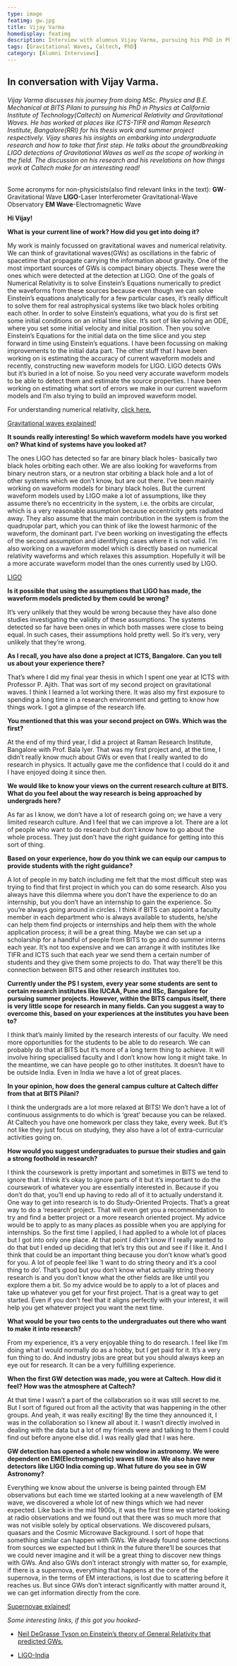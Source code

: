 ```yaml
---
type: image
featimg: gw.jpg
title: Vijay Varma
homedisplay: featimg
description: Interview with alumnus Vijay Varma, pursuing his PhD in Physics at Caltech
tags: [Gravitational Waves, Caltech, PhD]
category: [Alumni Interviews]
---
```

## In conversation with Vijay Varma.

###### Vijay Varma discusses his journey from doing MSc. Physics and B.E. Mechanical at BITS Pilani to pursuing his PhD in Physics at California Institute of Technology(Caltech) on Numerical Relativity and Gravitational Waves. He has worked at places like ICTS-TIFR and Raman Research Institute, Bangalore(RRI) for his thesis work and summer project respectively. Vijay shares his insights on embarking into undergraduate research and how to take that first step. He talks about the groundbreaking LIGO detections of Gravitational Waves as well as the scope of working in the field. The discussion on his research and his revelations on how things work at Caltech make for an interesting read!

Some acronyms for non-physicists(also find relevant links in the text):
**GW**- Gravitational Wave
**LIGO**-Laser Interferometer Gravitational-Wave Observatory
**EM Wave**-Electromagnetic Wave

                   
**Hi Vijay!**

**What is your current line of work? How did you get into doing it?**


My work is mainly focussed on gravitational waves and numerical relativity. We can think of gravitational waves(GWs) as oscillations in the fabric of spacetime that propagate carrying the information about gravity. One of the most important sources of GWs is compact binary objects. These were the ones which were detected at the detection at LIGO. One of the goals of Numerical Relativity is to solve Einstein’s Equations numerically to predict the waveforms from these sources because even though we can solve Einstein’s equations analytically for a few particular cases, it’s really difficult to solve them for real astrophysical systems like two black holes orbiting each other. 
In order to solve Einstein’s equations, what you do is first set some initial conditions on an initial time slice. It’s sort of like solving an ODE, where you set some initial velocity and initial position. Then you solve Einstein’s Equations for the initial data on the time slice and you step forward in time using Einstein’s equations. I have been focussing on making improvements to the initial data part. 
The other stuff that I have been working on is estimating the accuracy of current waveform models and recently, constructing new waveform models for LIGO. LIGO detects GWs but it’s buried in a lot of noise. So you need very accurate waveform models to be able to detect them and estimate the source properties. I have been working on estimating what sort of errors we make in our current waveform models and I’m also trying to build an improved waveform model.


For understanding numerical relativity, [click here.](https://www.black-holes.org/)

[Gravitational waves explained!](https://www.ligo.caltech.edu/page/what-are-gw)



**It sounds really interesting! So which waveform models have you worked on? What kind of systems have you looked at?**


The ones LIGO has detected so far are binary black holes-  basically two black holes orbiting each other. We are also looking for waveforms from binary neutron stars, or a neutron star orbiting a black hole and a lot of other systems which we don’t know, but are out there. I’ve been mainly working on waveform models for binary black holes. But the current waveform models used by LIGO make a lot of assumptions, like they assume there’s no eccentricity in the system, i.e. the orbits are circular, which is a very reasonable assumption because eccentricity gets radiated away. They also assume that the main contribution in the system is from the quadrupolar part, which you can think of like the lowest harmonic of the waveform, the dominant part. I've been working on investigating the effects of the second assumption and identifying cases where it is not valid. I'm also working on a waveform model which is directly based on numerical relativity waveforms and which relaxes this assumption. Hopefully it will be a more accurate waveform model than the ones currently used by LIGO.


[LIGO](https://en.wikipedia.org/wiki/LIGO)


**Is it possible that using the assumptions that LIGO has made, the waveform models predicted by them could be wrong?**


It’s very unlikely that they would be wrong because they have also done studies investigating the validity of these assumptions. The systems detected so far have been ones in which both masses were close to being equal. In such cases, their assumptions hold pretty well. So it’s very, very unlikely that they’re wrong.


**As I recall, you have also done a project at ICTS, Bangalore. Can you tell us about your experience there?**


That’s where I did my final year thesis in which I spent one year at ICTS with Professor P. Ajith. That was sort of my second project on gravitational waves. I think I learned a lot working there. It was also my first exposure to spending a long time in a research environment and getting to know how things work. I got a glimpse of the research life.


**You mentioned that this was your second project on GWs. Which was the first?**


At the end of my third year, I did a project at Raman Research Institute, Bangalore with Prof. Bala Iyer. That was my first project and, at the time, I didn’t really know much about GWs or even that I really wanted to do research in physics. It actually gave me the confidence that I could do it and I have enjoyed doing it since then.


**We would like to know your views on the current research culture at BITS. 
What do you feel about the way research is being approached by undergrads here?**


As far as I know, we don’t have a lot of research going on; we have a very limited research culture. And I feel that we can improve a lot. There are a lot of people who want to do research but don’t know how to go about the whole process. They just don’t have the right guidance for getting into this sort of thing.


**Based on your experience, how do you think we can equip our campus to provide students with the right guidance?**


A lot of people in my batch including me felt that the most difficult step was trying to find that first project in which you can do some research. Also you always have this dilemma where you don’t have the experience to do an internship, but you don’t have an internship to gain the experience. So you’re always going around in circles. I think if BITS can appoint a faculty member in each department who is always available to students, he/she can help them find projects or internships and help them with the whole application process; it will be a great thing. Maybe we can set up a scholarship for a handful of people from BITS to go and do summer interns each year. It’s not too expensive and we can arrange it with institutes like TIFR and ICTS such that each year we send them a certain number of students and they give them some projects to do. That way there’ll be this connection between BITS and other research institutes too.


**Currently under the PS I system, every year some students are sent to certain research institutes like IUCAA, Pune and IISc, Bangalore for pursuing summer projects. However, within the BITS campus itself, there is very little scope for research in many fields. Can you suggest a way to overcome this, based on your experiences at the institutes you have been to?**


I think that’s mainly limited by the research interests of our faculty. We need more opportunities for the students to be able to do research. We can probably do that at BITS but it’s more of a long term thing to achieve. It will involve hiring specialised faculty and I don’t know how long it might take. In the meantime, we can have people go to other institutes. It doesn’t have to be outside India. Even in India we have a lot of great places.


**In your opinion, how does the general campus culture at Caltech differ from that at BITS Pilani?**


I think the undergrads are a lot more relaxed at BITS! We don’t have a lot of continuous assignments to do which is ‘great’ because you can be relaxed. At Caltech you have one homework per class they take, every week. But it’s not like they just focus on studying, they also have a lot of extra-curricular activities going on.



**How would you suggest undergraduates to pursue their studies and gain a strong foothold in research?**


I think the coursework is pretty important and sometimes in BITS we tend to ignore that. I think it’s okay to ignore parts of it but it’s important to do the coursework of whatever you are essentially interested in. Because if you don’t do that, you’ll end up having to redo all of it to actually understand it. One way to get into research is to do Study-Oriented Projects. That’s a great way to do a ‘research’ project. That will even get you a recommendation to try and find a better project or a more research oriented project. My advice would be to apply to as many places as possible when you are applying for internships. So the first time I applied, I had applied to a whole lot of places but I got into only one place. At that point I didn’t know if I really wanted to do that but I ended up deciding that let’s try this out and see if I like it. And I think that could be an important thing because you don’t know what’s good for you. A lot of people feel like ‘I want to do string theory and it’s a cool thing to do’. That’s good but you don’t know what actually string theory research is and you don’t know what the other fields are like until you explore them a bit. So my advice would be to apply to a lot of places and take up whatever you get for your first project. That is a great way to get started. Even if you don’t feel that it aligns perfectly with your interest, it will help you get whatever project you want the next time.


**What would be your two cents to the undergraduates out there who want to make it into research?**


From my experience, it’s a very enjoyable thing to do research. I feel like I’m doing what I would normally do as a hobby, but I get paid for it. It’s a very fun thing to do. And industry jobs are great but you should always keep an eye out for research. It can be a very fulfilling experience.


**When the first GW detection was made, you were at Caltech. How did it feel? How was the atmosphere at Caltech?**


At that time I wasn’t a part of the collaboration so it was still secret to me. But I sort of figured out from all the activity that was happening in the other groups. And yeah, it was really exciting! By the time they announced it, I was in the collaboration so I knew all about it. I wasn’t directly involved in dealing with the data but a lot of my friends were and talking to them I could find out before anyone else did. I was really glad that I was here.


**GW detection has opened a whole new window in astronomy. We were dependent on EM(Electromagnetic) waves till now. We also have new detectors like LIGO India coming up. What future do you see in GW Astronomy?**


Everything we know about the universe is being painted through EM observations but each time we started looking at a new wavelength of EM wave, we discovered a whole lot of new things which we had never expected. Like back in the mid 1900s, it was the first time we started looking at radio observations and we found out that there was so much more that was not visible solely by optical observations. We discovered pulsars, quasars and the Cosmic Microwave Background. I sort of hope that something similar can happen with GWs. We already found some detections from sources we expected but I think in the future there’ll be sources that we could never imagine and it will be a great thing to discover new things with GWs. And also GWs don’t interact strongly with matter so, for example, if there is a supernova, everything that happens at the core of the supernova, in the terms of EM interactions, is lost due to scattering before it reaches us. But since GWs don’t interact significantly with matter around it, we can get information directly from the core.


[Supernovae exlained!](https://www.nasa.gov/audience/forstudents/5-8/features/nasa-knows/what-is-a-supernova.html)



_Some interesting links, if this got you hooked-_

* [Neil DeGrasse Tyson on Einstein’s theory of General Relativity that predicted GWs.](https://www.youtube.com/watch?v=DoOPEPVYAnU)

* [LIGO-India](http://www.gw-indigo.org/tiki-index.php?page=LIGO-India)


